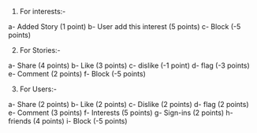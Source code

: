 1) For interests:-

a- Added Story            (1 point)
b- User add this interest (5 points)
c- Block                  (-5 points)

>>>>>>>>>>>>>>>>>>>>>>>>>>>>>>>>>>>>>>>>>>>>>>>>>>>>>>>>>>>>

2) For Stories:-

a- Share   (4 points)
b- Like    (3 points)
c- dislike (-1 point)
d- flag    (-3 points)
e- Comment (2 points)
f- Block   (-5 points)

>>>>>>>>>>>>>>>>>>>>>>>>>>>>>>>>>>>>>>>>>>>>>>>>>>>>>>>>>>>>>


3) For Users:-

a- Share     (2 points)
b- Like      (2 points)
c- Dislike   (2 points)
d- flag      (2 points)
e- Comment   (3 points)
f- Interests (5 points)
g- Sign-ins  (2 points)
h- friends   (4 points)
i- Block     (-5 points)